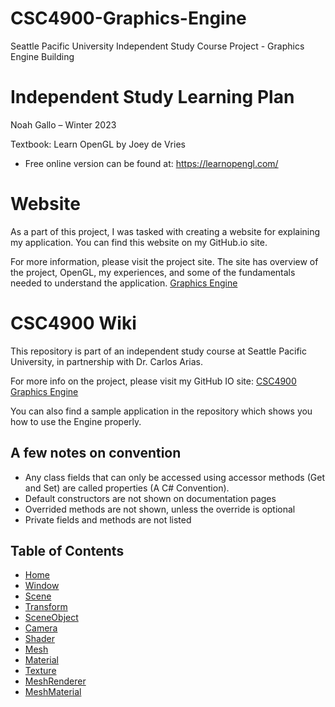 # CSC4900-Graphics-Engine
Seattle Pacific University Independent Study Course Project - Graphics Engine Building

# Independent Study Learning Plan
Noah Gallo – Winter 2023

Textbook:  Learn OpenGL by Joey de Vries 
- Free online version can be found at: https://learnopengl.com/ 

# Website
As a part of this project, I was tasked with creating a website for explaining my application. You can find this website on my GitHub.io site. 

For more information, please visit the project site. The site has overview of the project, OpenGL, my experiences, and some of the fundamentals needed to understand the application. [Graphics Engine](https://quillo123.github.io/CSC4900-Graphics-Engine/)

# CSC4900 Wiki

This repository is part of an independent study course at Seattle Pacific University, in partnership with Dr. Carlos Arias. 

For more info on the project, please visit my GitHub IO site: [CSC4900 Graphics Engine](https://quillo123.github.io/CSC4900-Graphics-Engine/index.html)

You can also find a sample application in the repository which shows you how to use the Engine properly. 

## A few notes on convention
- Any class fields that can only be accessed using accessor methods (Get and Set) are called properties (A C# Convention). 
- Default constructors are not shown on documentation pages
- Overrided methods are not shown, unless the override is optional
- Private fields and methods are not listed

## Table of Contents
- [Home](#graphics-api-documentation-and-info)
- [Window](https://github.com/Quillo123/CSC4900-Graphics-Engine/wiki/Window)
- [Scene](https://github.com/Quillo123/CSC4900-Graphics-Engine/wiki/Scene)
- [Transform](https://github.com/Quillo123/CSC4900-Graphics-Engine/wiki/Transform)
- [SceneObject](https://github.com/Quillo123/CSC4900-Graphics-Engine/wiki/SceneObject)
- [Camera](https://github.com/Quillo123/CSC4900-Graphics-Engine/wiki/Camera)
- [Shader](https://github.com/Quillo123/CSC4900-Graphics-Engine/wiki/Shader)
- [Mesh](https://github.com/Quillo123/CSC4900-Graphics-Engine/wiki/Mesh)
- [Material](https://github.com/Quillo123/CSC4900-Graphics-Engine/wiki/Material)
- [Texture](https://github.com/Quillo123/CSC4900-Graphics-Engine/wiki/Texture)
- [MeshRenderer](https://github.com/Quillo123/CSC4900-Graphics-Engine/wiki/MeshRenderer)
- [MeshMaterial](https://github.com/Quillo123/CSC4900-Graphics-Engine/wiki/MeshMaterial)

